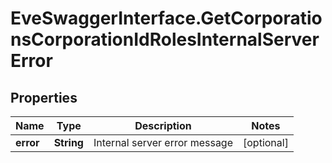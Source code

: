 # EveSwaggerInterface.GetCorporationsCorporationIdRolesInternalServerError

## Properties
Name | Type | Description | Notes
------------ | ------------- | ------------- | -------------
**error** | **String** | Internal server error message | [optional] 


